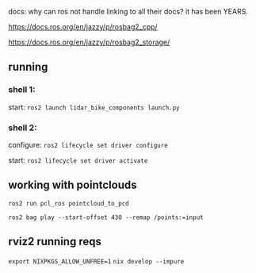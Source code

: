 docs:
why can ros not handle linking to all their docs? it has been YEARS.


https://docs.ros.org/en/jazzy/p/rosbag2_cpp/ 

https://docs.ros.org/en/jazzy/p/rosbag2_storage/


## running

### shell 1:
start:
`ros2 launch lidar_bike_components launch.py`

### shell 2:
configure:
`ros2 lifecycle set driver configure`

start:
`ros2 lifecycle set driver activate`

## working with pointclouds

`ros2 run pcl_ros pointcloud_to_pcd`

`ros2 bag play --start-offset 430 --remap /points:=input`

## rviz2 running reqs
```export NIXPKGS_ALLOW_UNFREE=1```
```nix develop --impure```